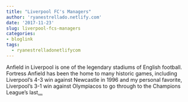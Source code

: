 ```yaml
---
title: "Liverpool FC's Managers"
author: 'ryanestrellado.netlify.com'
date: '2017-11-23'
slug: liverpool-fcs-managers
categories:
- bloglink
tags:
  - ryanestrelladonetlifycom
---
```


Anfield in Liverpool is one of the legendary stadiums of English football. Fortress Anfield has been the home to many historic games, including Liverpool’s 4-3 win against Newcastle in 1996 and my personal favorite, Liverpool’s 3-1 win against Olympiacos to go through to the Champions League’s last[... <i class="fas fa-external-link-alt"></i>](https://ryanestrellado.netlify.com/post/lfc-home-and-away-odds/)

